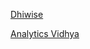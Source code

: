 [Dhiwise](https://www.dhiwise.com/blog?page=1) 

[Analytics Vidhya](https://www.analyticsvidhya.com/blog-archive/)
